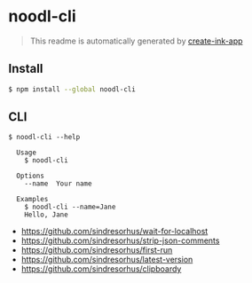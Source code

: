 # noodl-cli

> This readme is automatically generated by [create-ink-app](https://github.com/vadimdemedes/create-ink-app)

## Install

```bash
$ npm install --global noodl-cli
```

## CLI

```
$ noodl-cli --help

  Usage
    $ noodl-cli

  Options
    --name  Your name

  Examples
    $ noodl-cli --name=Jane
    Hello, Jane
```

- https://github.com/sindresorhus/wait-for-localhost
- https://github.com/sindresorhus/strip-json-comments
- https://github.com/sindresorhus/first-run
- https://github.com/sindresorhus/latest-version
- https://github.com/sindresorhus/clipboardy
